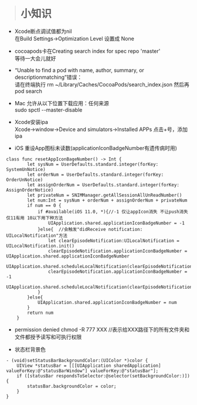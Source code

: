 > # 小知识

* Xcode断点调试值都为nil
<br>在Build Settings->Optimization Level 设置成 None

* cocoapods卡在Creating search index for spec repo 'master' 
<br>等待一大会儿就好

* “Unable to find a pod with name, author, summary, or descriptionmatching”错误：
<br>请在终端执行 rm ~/Library/Caches/CocoaPods/search_index.json 然后再pod search

* Mac 允许从以下位置下载应用：任何来源 
<br>sudo spctl --master-disable

* Xcode安装ipa
<br>Xcode->window->Device and simulators->Installed APPs 点击+号，添加ipa

* iOS 重设App图标未读数(applicationIconBadgeNumber有遗传病时用)

```
class func resetAppIconBageNumber() -> Int {
        let sysNum = UserDefaults.standard.integer(forKey: SystemUnNotice)
        let orderNum = UserDefaults.standard.integer(forKey: OrderUnNotice)
        let assignOrderNum = UserDefaults.standard.integer(forKey: AssignOrderNotice)
        let privateNum = SNIMManager.getAllSessionAllUnReadNumber()
        let num:Int = sysNum + orderNum + assignOrderNum + privateNum
        if num == 0 {
            if #available(iOS 11.0, *){//-1 仅让appIcon消失 不让push消失 仅11有用 10以下用下种方法
                UIApplication.shared.applicationIconBadgeNumber = -1
            }else{  //会触发"didReceive notification: UILocalNotification"方法
                let clearEpisodeNotification:UILocalNotification = UILocalNotification.init()
                clearEpisodeNotification.applicationIconBadgeNumber = UIApplication.shared.applicationIconBadgeNumber
                UIApplication.shared.scheduleLocalNotification(clearEpisodeNotification)
                clearEpisodeNotification.applicationIconBadgeNumber = -1
                UIApplication.shared.scheduleLocalNotification(clearEpisodeNotification)
            }
        }else{
            UIApplication.shared.applicationIconBadgeNumber = num
        }
        return num
    }
```

* permission denied
chmod -R 777 XXX //表示给XXX路径下的所有文件夹和文件都授予读写和可执行权限

* 状态栏背景色

```
- (void)setStatusBarBackgroundColor:(UIColor *)color {
    UIView *statusBar = [[[UIApplication sharedApplication] valueForKey:@"statusBarWindow"] valueForKey:@"statusBar"];
    if ([statusBar respondsToSelector:@selector(setBackgroundColor:)]) {
        statusBar.backgroundColor = color;
    }
}
```

